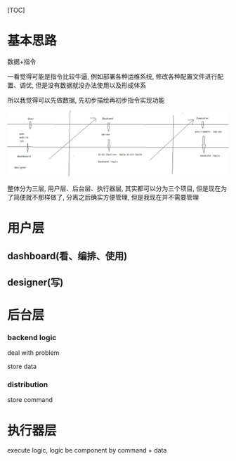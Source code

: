 [TOC]

# 基本思路

数据+指令

一看觉得可能是指令比较牛逼, 例如部署各种运维系统, 修改各种配置文件进行配置、调优, 但是没有数据就没办法使用以及形成体系

所以我觉得可以先做数据, 先初步描绘再初步指令实现功能

![基本思路](docs/基本思路.png)

整体分为三层, 用户层、后台层、执行器层, 其实都可以分为三个项目, 但是现在为了简便就不那样做了, 分离之后确实方便管理, 但是我现在并不需要管理

# 用户层

## dashboard(看、编排、使用)

## designer(写)

# 后台层

### backend logic

deal with problem

store data

### distribution

store command

# 执行器层

execute logic, logic be component by command  + data

